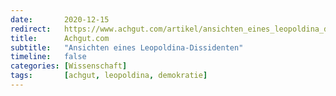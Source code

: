```yaml
---
date:       2020-12-15
redirect:   https://www.achgut.com/artikel/ansichten_eines_leopoldina_dissidenten
title:      Achgut.com
subtitle:   "Ansichten eines Leopoldina-Dissidenten"
timeline:   false
categories: [Wissenschaft]
tags:       [achgut, leopoldina, demokratie]
---
```

